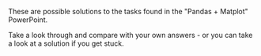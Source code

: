 These are possible solutions to the tasks found in the "Pandas + Matplot" PowerPoint.

Take a look through and compare with your own answers - or you can take a look at a solution if you get stuck.
